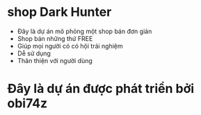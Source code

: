 # shop Dark Hunter
- Đây là dự án mô phỏng một shop bán đơn giản
- Shop bán những thứ FREE
- Giúp mọi người có có hội trải nghiệm
- Dễ sử dụng
- Thân thiện với người dùng

# Đây là dự án được phát triển bởi obi74z
